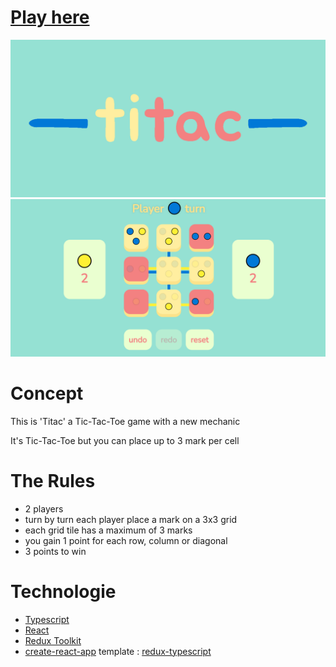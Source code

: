 # [Play here](https://codyadam.github.io/titac/)

![logo image](./thumb.png)
![game image](./thumb2.png)

# Concept

This is 'Titac' a Tic-Tac-Toe game with a new mechanic

It's Tic-Tac-Toe but you can place up to 3 mark per cell

# The Rules

- 2 players
- turn by turn each player place a mark on a 3x3 grid
- each grid tile has a maximum of 3 marks
- you gain 1 point for each row, column or diagonal
- 3 points to win

# Technologie

- [Typescript](https://www.typescriptlang.org/)
- [React](https://reactjs.org/)
- [Redux Toolkit](https://redux-toolkit.js.org/)
- [create-react-app](https://create-react-app.dev/) template : [redux-typescript](https://github.com/reduxjs/cra-template-redux-typescript)
